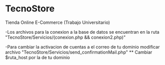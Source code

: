 # TecnoStore
Tienda Online E-Commerce (Trabajo Universitario)

-Los archivos para la conexion a la base de datos se encuentran en la ruta "TecnoStore/Servicios/(conexion.php && conexion2.php)" 

-Para cambiar la activacion de cuentas a el correo de tu dominio modificar archivo "TecnoStore/Servicios/send_confirmationMail.php"   ** Cambiar $ruta_host por la de tu dominio
